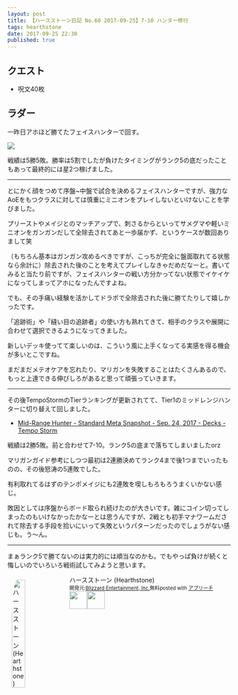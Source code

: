 ```yaml
---
layout: post
title: 【ハースストーン日記 No.60 2017-09-25】7-10 ハンター修行
tags: hearthstone
date: 2017-09-25 22:30
published: true
---
```


## クエスト

* 呪文40枚

## ラダー

一昨日アホほど勝てたフェイスハンターで回す。

![](https://gyazo.com/629101f75baf6a41da6e2af1b2a4d38f/raw)

戦績は5勝5敗。勝率は5割でしたが負けたタイミングがランク5の底だったこともあって最終的には星2つ稼げました。

---

とにかく顔をつめて序盤~中盤で試合を決めるフェイスハンターですが、強力なAoEをもつクラスに対しては慎重にミニオンをプレイしないといけないことを学びました。

プリーストやメイジとのマッチアップで、刺さるからといってサメグマや軽いミニオンをガンガンだして全除去されてあと一歩届かず、というケースが数回ありまして笑

（もちろん基本はガンガン攻めるべきですが、こっちが完全に盤面取れてる状態なら余計に）除去された後のことを考えてプレイしなきゃだめだなーと。書いてみると当たり前ですが、フェイスハンターの戦い方分かってない状態でイケイケになってしまってアホになったんですよね。

でも、その手痛い経験を活かしてドラポで全除去された後に勝てたりして嬉しかったです。

「追跡術」や「縫い目の追跡者」の使い方も熟れてきて、相手のクラスや展開に合わせて選択できるようになってきました。

新しいデッキ使ってて楽しいのは、こういう風に上手くなってる実感を得る機会が多いとこですね。

まだまだメテオケアを忘れたり、マリガンを失敗することはたくさんあるので、もっと上達できる伸びしろがあると思って頑張っていきます。

---

その後TempoStormのTierランキングが更新されてて、Tier1のミッドレンジハンターに切り替えて回しました。

* [Mid-Range Hunter - Standard Meta Snapshot - Sep. 24, 2017 - Decks - Tempo Storm](https://tempostorm.com/hearthstone/decks/midrange-hunter-standard-meta-snapshot-sep-24-2017)

戦績は2勝5敗。前と合わせて7-10。ランク5の底まで落ちてしまいましたorz

マリガンガイド参考にしつつ最初は2連勝決めてランク4まで後1つまでいったものの、その後怒涛の5連敗でした。

有利取れてるはずのテンポメイジにも2連敗を喫しもろもろうまくいかない感じ。

敗因としては序盤からボード取られ続けたのが大きいです。雑にコイン切ってしまったのもいけなかったかなーとは思うんですが、2戦とも初手マナワームだされて除去する手段を拾いにいって失敗というパターンだったのでしょうがない感じも。う～ん。

---

まぁランク5で勝てないのは実力的には順当なのかも。でもやっぱ負けが続くと悔しいのでいろいろ戦術試してみようと思います。


<div id="appreach-box" style="text-align:left;"><img id="appreach-image" src="https://lh6.ggpht.com/J-_wYHXVmR86Mvq6KNHiSvR0T3WH4wHgVC0OLQEIa1FHVbXARD0zafLA8JEUjo-CqDw=w170" alt="ハースストーン (Hearthstone)" style="float:left; margin:10px; width:25%; max-width:120px; border-radius:10%;"><div class="appreach-info" style="margin: 10px;"><div id="appreach-appname">ハースストーン (Hearthstone)</div><div id="appreach-developer" style="font-size:80%; display:inline-block; _display:inline;">開発元:<a id="appreach-developerurl" href="https://itunes.apple.com/jp/developer/blizzard-entertainment-inc/id306862900?uo=4" target="_blank" rel="nofollow">Blizzard Entertainment, Inc.</a></div><div id="appreach-price" style="font-size:80%; display:inline-block; _display:inline;">無料</div><div class="appreach-powered" style="font-size:80%; display:inline-block; _display:inline;">posted with <a href="http://mama-hack.com/app-reach/" title="アプリーチ" target="_blank" rel="nofollow">アプリーチ</a></div><div class="appreach-links" style="float: left;"><div id="appreach-itunes-link" style="display: inline-block; _display: inline;"><a id="appreach-itunes" href="https://itunes.apple.com/jp/app/%E3%83%8F%E3%83%BC%E3%82%B9%E3%82%B9%E3%83%88%E3%83%BC%E3%83%B3-hearthstone/id625257520?mt=8&amp;uo=4&amp;at=10l4wP" target="_blank" rel="nofollow"><img src="https://nabettu.github.io/appreach/img/itune_ja.svg" style="height:40px;"></a></div><div id="appreach-gplay-link" style="display:inline-block; _display:inline;"><a id="appreach-gplay" href="https://play.google.com/store/apps/details?id=com.blizzard.wtcg.hearthstone" target="_blank" rel="nofollow"><img src="https://nabettu.github.io/appreach/img/gplay_ja.png" style="height:40px;"></a></div></div></div><div class="appreach-footer" style="margin-bottom:10px; clear: left;"></div></div>